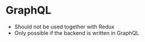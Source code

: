 # GraphQL

- Should not be used together with Redux
- Only possible if the backend is written in GraphQL

